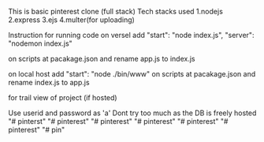 This is basic pinterest clone (full stack)
Tech stacks used
1.nodejs
2.express
3.ejs
4.multer(for uploading)

Instruction for running code
on versel
add   "start": "node index.js",
    "server": "nodemon index.js"

on scripts at pacakage.json and rename app.js to index.js

on local host 
add  "start": "node ./bin/www"
on scripts at pacakage.json and rename index.js to app.js


for trail view of project (if hosted)

Use userid and password as 'a' Dont try too much as the DB is freely hosted
"# pinterst" 
"# pinterest" 
"# pinterest" 
"# pinterest" 
"# pinterest" 
"# pinterest" 
"# pin" 

